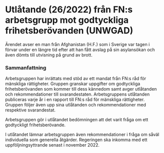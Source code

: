 # Utlåtande (26/2022) från FN:s arbetsgrupp mot godtyckliga frihetsberövanden (UNWGAD)

Ärendet avser en man från Afghanistan (H.F.) som i Sverige var tagen i förvar under en längre tid efter att han fått avslag på sin asylansökan och även dömts till utvisning på grund av brott.

### Sammanfattning

Arbetsgruppen har inrättats med stöd av ett mandat från FN:s råd för mänskliga rättigheter. Gruppen granskar uppgifter om godtyckliga frihetsberövanden som kommer till dess kännedom samt avger utlåtanden och rekommendationer till svarandestaten. Arbetsgruppens utlåtanden publiceras varje år i en rapport till FN:s råd för mänskliga rättigheter. Gruppen följer även upp sina utlåtanden och rekommendationer med respektive svarandestat.

Arbetsgruppen gör i utlåtandet bedömningen att det varit fråga om ett godtyckligt frihetsberövande.

I utlåtandet lämnar arbetsgruppen även rekommendationer i fråga om såväl individuella som generella åtgärder. Regeringen ska inkomma med ett uppföljningsyttrande senast i november 2022.
